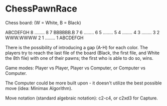 # ChessPawnRace

Chess board: (W = White, B = Black)

  ABCDEFGH 
8 ........ 8
7 BBBBBB.B 7
6 ........ 6
5 ........ 5
4 ........ 4
3 ........ 3
2 WWW.WWWW 2
1 ........ 1
  ABCDEFGH 

There is the possibility of introducing a gap (A-H) for each color. The players try to reach the last file of the board (Black, the first file, and White the 8th file) with one of their pawns; the first who is able to do so, wins.

Game modes: Player vs Player, Player vs Computer, or Computer vs Computer.

The Computer could be more built upon - it doesn't utilize the best possible move (idea: Minimax Algorithm).

Move notation (standard algebraic notation): c2-c4, or c2xd3 for Capture.
